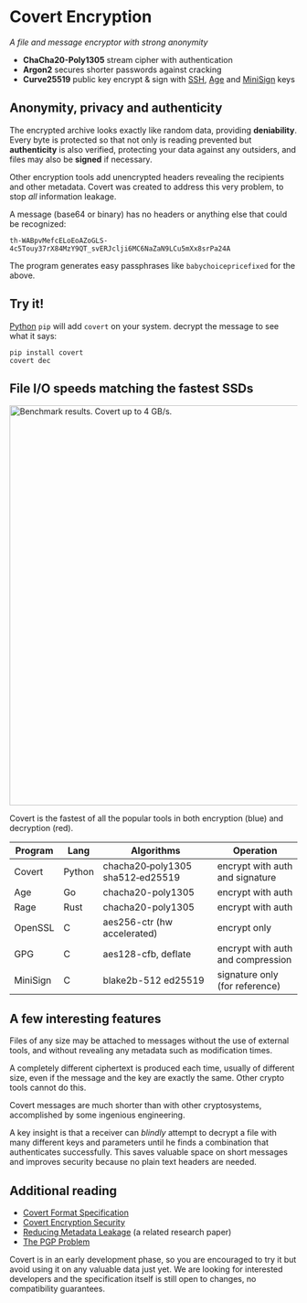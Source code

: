 # Covert Encryption

*A file and message encryptor with strong anonymity*

* **ChaCha20-Poly1305** stream cipher with authentication
* **Argon2** secures shorter passwords against cracking
* **Curve25519** public key encrypt & sign with [SSH](https://medium.com/risan/upgrade-your-ssh-key-to-ed25519-c6e8d60d3c54), [Age](https://age-encryption.org/) and [MiniSign](https://jedisct1.github.io/minisign/) keys

## Anonymity, privacy and authenticity

The encrypted archive looks exactly like random data, providing **deniability**. Every byte is protected so that not only is reading prevented but **authenticity** is also verified, protecting your data against any outsiders, and files may also be **signed** if necessary.

Other encryption tools add unencrypted headers revealing the recipients and other metadata. Covert was created to address this very problem, to stop *all* information leakage.

A message (base64 or binary) has no headers or anything else that could be recognized:
```
th-WABpvMefcELoEoAZoGLS-4c5Touy37rX84MzY9QT_svERJclji6MC6NaZaN9LCu5mXx8srPa24A
```

The program generates easy passphrases like `babychoicepricefixed` for the above.

## Try it!

[Python](https://www.python.org/downloads/) `pip` will add `covert` on your system. decrypt the message to see what it says:

```
pip install covert
covert dec
```

## File I/O speeds matching the fastest SSDs

<img src="https://github.com/covert-encryption/covert/blob/main/docs/benchmark.webp?raw=true" width="700" alt="Benchmark results. Covert up to 4 GB/s.">

Covert is the fastest of all the popular tools in both encryption (blue) and decryption (red).

Program|Lang|Algorithms|Operation
|---|---|---|---|
Covert | Python | chacha20‑poly1305 sha512‑ed25519 | encrypt with auth and signature
Age | Go | chacha20-poly1305 | encrypt with auth
Rage | Rust | chacha20-poly1305 | encrypt with auth
OpenSSL | C | aes256-ctr (hw accelerated) | encrypt only
GPG | C | aes128-cfb, deflate | encrypt with auth and compression
MiniSign | C | blake2b-512 ed25519 | signature only (for reference)

## A few interesting features

Files of any size may be attached to messages without the use of external tools, and without revealing any metadata such as modification times.

A completely different ciphertext is produced each time, usually of different size, even if the message and the key are exactly the same. Other crypto tools cannot do this.

Covert messages are much shorter than with other cryptosystems, accomplished by some ingenious engineering.

A key insight is that a receiver can *blindly* attempt to decrypt a file with many different keys and parameters until he finds a combination that authenticates successfully. This saves valuable space on short messages and improves security because no plain text headers are needed.

## Additional reading

* [Covert Format Specification](https://github.com/covert-encryption/covert/blob/main/docs/Specification.md)
* [Covert Encryption Security](https://github.com/covert-encryption/covert/blob/main/docs/Security.md)
* [Reducing Metadata Leakage](https://petsymposium.org/2019/files/papers/issue4/popets-2019-0056.pdf) (a related research paper)
* [The PGP Problem](https://latacora.micro.blog/2019/07/16/the-pgp-problem.html)

Covert is in an early development phase, so you are encouraged to try it but avoid using it on any valuable data just yet. We are looking for interested developers and the specification itself is still open to changes, no compatibility guarantees.
